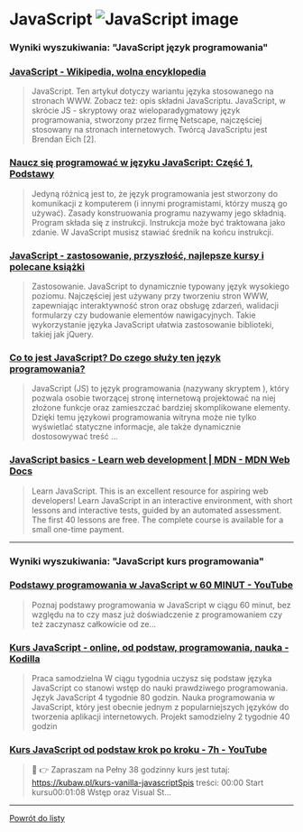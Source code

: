 # JavaScript ![JavaScript image](https://www.tiobe.com/wp-content/themes/tiobe/tiobe-index/images/JavaScript.png)
 
### Wyniki wyszukiwania: "JavaScript język programowania" 
 
### [JavaScript - Wikipedia, wolna encyklopedia](https://pl.wikipedia.org/wiki/JavaScript) 
 
 > JavaScript. Ten artykuł dotyczy wariantu języka stosowanego na stronach WWW. Zobacz też: opis składni JavaScriptu. JavaScript, w skrócie JS - skryptowy oraz wieloparadygmatowy język programowania, stworzony przez firmę Netscape, najczęściej stosowany na stronach internetowych. Twórcą JavaScriptu jest Brendan Eich [2].
 
 
 
 
### [Naucz się programować w języku JavaScript: Część 1, Podstawy](https://code.tutsplus.com/pl/learn-computer-science-with-javascript-part-1-basics--cms-29315t) 
 
 > Jedyną różnicą jest to, że język programowania jest stworzony do komunikacji z komputerem (i innymi programistami, którzy muszą go używać). Zasady konstruowania programu nazywamy jego składnią. Program składa się z instrukcji. Instrukcja może być traktowana jako zdanie. W JavaScript musisz stawiać średnik na końcu instrukcji.
 
 
 
 
### [JavaScript - zastosowanie, przyszłość, najlepsze kursy i polecane książki](https://jaki-jezyk-programowania.pl/technologie/javascript/) 
 
 > Zastosowanie. JavaScript to dynamicznie typowany język wysokiego poziomu. Najczęściej jest używany przy tworzeniu stron WWW, zapewniając interaktywność stron oraz obsługę zdarzeń, walidacji formularzy czy budowanie elementów nawigacyjnych. Takie wykorzystanie języka JavaScript ułatwia zastosowanie biblioteki, takiej jak jQuery.
 
 
 
 
### [Co to jest JavaScript? Do czego służy ten język programowania?](https://e-pasje.pl/co-to-jest-javascript-do-czego-sluzy-ten-jezyk-programowania/) 
 
 > JavaScript (JS) to język programowania (nazywany skryptem ), który pozwala osobie tworzącej stronę internetową projektować na niej złożone funkcje oraz zamieszczać bardziej skomplikowane elementy. Dzięki temu językowi programowania witryna może nie tylko wyświetlać statyczne informacje, ale także dynamicznie dostosowywać treść ...
 
 
 
 
### [JavaScript basics - Learn web development | MDN - MDN Web Docs](https://developer.mozilla.org/pl/docs/Learn/Getting_started_with_the_web/JavaScript_basics) 
 
 > Learn JavaScript. This is an excellent resource for aspiring web developers! Learn JavaScript in an interactive environment, with short lessons and interactive tests, guided by an automated assessment. The first 40 lessons are free. The complete course is available for a small one-time payment.
 
 
 
 

 
---
 
### Wyniki wyszukiwania: "JavaScript kurs programowania" 
 
### [Podstawy programowania w JavaScript w 60 MINUT - YouTube](https://www.youtube.com/watch?v=udxqsJXJM5Q) 
 
 > Poznaj podstawy programowania w JavaScript w ciągu 60 minut, bez względu na to czy masz już doświadczenie z programowaniem czy też zaczynasz całkowicie od ze...
 
 
 
 
### [Kurs JavaScript - online, od podstaw, programowania, nauka - Kodilla](https://kodilla.com/pl/kurs-javascript) 
 
 > Praca samodzielna W ciągu tygodnia uczysz się podstaw języka JavaScript co stanowi wstęp do nauki prawdziwego programowania. Język JavaScript 4 tygodnie 80 godzin. Nauka programowania w JavaScript, który jest obecnie jednym z popularniejszych języków do tworzenia aplikacji internetowych. Projekt samodzielny 2 tygodnie 40 godzin
 
 
 
 
### [Kurs JavaScript od podstaw krok po kroku - 7h - YouTube](https://www.youtube.com/watch?v=Jq87JwsbG_E) 
 
 > 🚀 👉 Zapraszam na Pełny 38 godzinny kurs jest tutaj: https://kubaw.pl/kurs-vanilla-javascriptSpis treści: 00:00 Start kursu00:01:08 Wstęp oraz Visual St...
 
 
 
 

 
---
 
 [Powrót do listy](../top20.md)